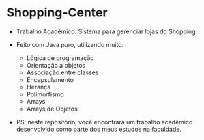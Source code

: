 # Shopping-Center

- Trabalho Acadêmico: Sistema para gerenciar lojas do Shopping.
  
- Feito com Java puro, utilizando muito:
   - Lógica de programação
   - Orientação a objetos
   - Associação entre classes
   - Encapsulamento
   - Herança
   - Polimorfismo
   - Arrays
   - Arrays de Objetos

- PS: neste repositório, você encontrará um trabalho acadêmico desenvolvido como parte dos meus estudos na faculdade.

